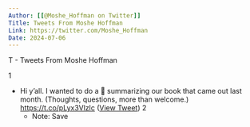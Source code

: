 ```yaml
---
Author: [[@Moshe_Hoffman on Twitter]]
Title: Tweets From Moshe Hoffman
Link: https://twitter.com/Moshe_Hoffman
Date: 2024-07-06
---
```

T - Tweets From Moshe Hoffman

1
- Hi y’all. 
  I wanted to do a 🧵 summarizing our book that came out last month.
  (Thoughts, questions, more than welcome.)
  https://t.co/pLyx3Vlzlc ([View Tweet](https://twitter.com/Moshe_Hoffman/status/1526585341628534786))
2
    - Note: Save

